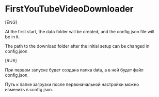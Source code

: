 # FirstYouTubeVideoDownloader
[ENG]

At the first start, the data folder will be created, and the config.json file will be in it.

The path to the download folder after the initial setup can be changed in config.json.

[RUS]

При первом запуске будет создана папка data, а в ней будет файл config.json.

Путь к папке загрузки после первоначальной настройки можно изменить в config.json.
